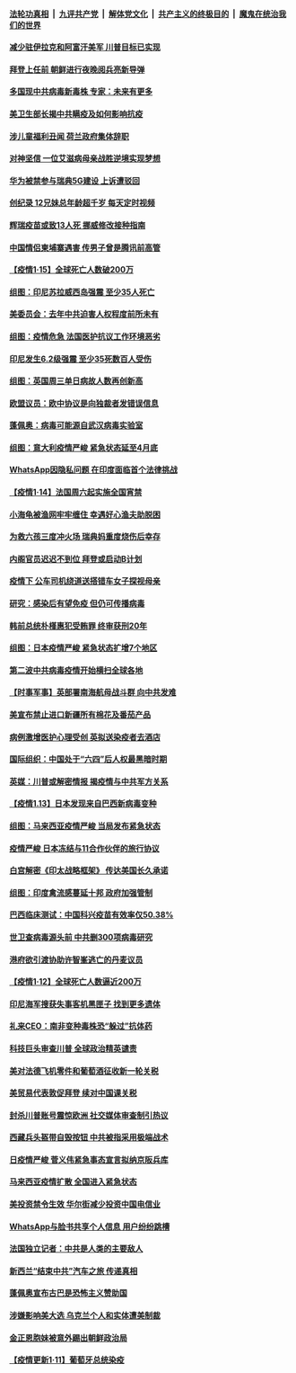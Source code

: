 ####  [法轮功真相](../../../../basic/blob/master/README.md?t=01160831) &nbsp;|&nbsp; [九评共产党](../../../../9ping.md/blob/master/README.md?t=01160831) &nbsp;|&nbsp; [解体党文化](../../../../jtdwh.md/blob/master/README.md?t=01160831)  &nbsp;|&nbsp; [共产主义的终极目的](../../../../gczydzjmd.md/blob/master/README.md?t=01160831) &nbsp;|&nbsp; [魔鬼在统治我们的世界](../../../../mgztzwmdsj.md/blob/master/README.md?t=01160831) 

#### [减少驻伊拉克和阿富汗美军 川普目标已实现](../pages/nsc418/n12691161.md?t=01160831) 

#### [拜登上任前 朝鲜进行夜晚阅兵亮新导弹](../pages/nsc418/n12690878.md?t=01160831) 

#### [多国现中共病毒新毒株 专家：未来有更多](../pages/nsc418/n12691003.md?t=01160831) 

#### [美卫生部长揭中共瞒疫及如何影响抗疫](../pages/nsc418/n12690746.md?t=01160831) 

#### [涉儿童福利丑闻 荷兰政府集体辞职](../pages/nsc418/n12690790.md?t=01160831) 

#### [对神坚信 一位艾滋病母亲战胜逆境实现梦想](../pages/nsc418/n12690509.md?t=01160831) 

#### [华为被禁参与瑞典5G建设 上诉遭驳回](../pages/nsc418/n12690363.md?t=01160831) 

#### [创纪录 12兄妹总年龄超千岁 每天定时视频](../pages/nsc418/n12690134.md?t=01160831) 

#### [辉瑞疫苗或致13人死 挪威修改接种指南](../pages/nsc418/n12690192.md?t=01160831) 

#### [中国情侣柬埔寨遇害 传男子曾是腾讯前高管](../pages/nsc418/n12690159.md?t=01160831) 

#### [【疫情1·15】全球死亡人数破200万](../pages/nsc418/n12690011.md?t=01160831) 

#### [组图：印尼苏拉威西岛强震 至少35人死亡](../pages/nsc418/n12690020.md?t=01160831) 

#### [美委员会：去年中共迫害人权程度前所未有](../pages/nsc418/n12689795.md?t=01160831) 

#### [组图：疫情危急 法国医护抗议工作环境恶劣](../pages/nsc418/n12689086.md?t=01160831) 

#### [印尼发生6.2级强震 至少35死数百人受伤](../pages/nsc418/n12689170.md?t=01160831) 

#### [组图：英国周三单日病故人数再创新高](../pages/nsc418/n12688922.md?t=01160831) 

#### [欧盟议员：欧中协议是向独裁者发错误信息](../pages/nsc418/n12688720.md?t=01160831) 

#### [蓬佩奥：病毒可能源自武汉病毒实验室](../pages/nsc418/n12688418.md?t=01160831) 

#### [组图：意大利疫情严峻 紧急状态延至4月底](../pages/nsc418/n12687607.md?t=01160831) 

#### [WhatsApp因隐私问题 在印度面临首个法律挑战](../pages/nsc418/n12688299.md?t=01160831) 

#### [【疫情1·14】法国周六起实施全国宵禁](../pages/nsc418/n12687488.md?t=01160831) 

#### [小海龟被渔网牢牢缠住 幸遇好心渔夫助脱困](../pages/nsc418/n12687596.md?t=01160831) 

#### [为救六孩三度冲火场 瑞典妈重度烧伤后幸存](../pages/nsc418/n12687360.md?t=01160831) 

#### [内阁官员迟迟不到位 拜登或启动B计划](../pages/nsc418/n12688175.md?t=01160831) 

#### [疫情下 公车司机绕道送搭错车女子探视母亲](../pages/nsc418/n12686857.md?t=01160831) 

#### [研究：感染后有望免疫 但仍可传播病毒](../pages/nsc418/n12687979.md?t=01160831) 

#### [韩前总统朴槿惠犯受贿罪 终审获刑20年](../pages/nsc418/n12687621.md?t=01160831) 

#### [组图：日本疫情严峻 紧急状态扩增7个地区](../pages/nsc418/n12687368.md?t=01160831) 

#### [第二波中共病毒疫情开始横扫全球各地](../pages/nsc418/n12686614.md?t=01160831) 

#### [【时事军事】英部署南海航母战斗群 向中共发难](../pages/nsc418/n12681543.md?t=01160831) 

#### [美宣布禁止进口新疆所有棉花及番茄产品](../pages/nsc418/n12686056.md?t=01160831) 

#### [病例激增医护心理受创 英拟送染疫者去酒店](../pages/nsc418/n12685970.md?t=01160831) 

#### [国际组织：中国处于“六四”后人权最黑暗时期](../pages/nsc418/n12685990.md?t=01160831) 

#### [英媒：川普或解密情报 揭疫情与中共军方关系](../pages/nsc418/n12685885.md?t=01160831) 

#### [【疫情1.13】日本发现来自巴西新病毒变种](../pages/nsc418/n12685206.md?t=01160831) 

#### [组图：马来西亚疫情严峻 当局发布紧急状态](../pages/nsc418/n12685219.md?t=01160831) 

#### [疫情严峻 日本冻结与11合作伙伴的旅行协议](../pages/nsc418/n12685779.md?t=01160831) 

#### [白宫解密《印太战略框架》 传达美国长久承诺](../pages/nsc418/n12685318.md?t=01160831) 

#### [组图：印度禽流感蔓延十邦 政府加强管制](../pages/nsc418/n12683213.md?t=01160831) 

#### [巴西临床测试：中国科兴疫苗有效率仅50.38%](../pages/nsc418/n12684576.md?t=01160831) 

#### [世卫查病毒源头前 中共删300项病毒研究](../pages/nsc418/n12683784.md?t=01160831) 

#### [港府欲引渡协助许智峯逃亡的丹麦议员](../pages/nsc418/n12683317.md?t=01160831) 

#### [【疫情1·12】全球死亡人数逼近200万](../pages/nsc418/n12682885.md?t=01160831) 

#### [印尼海军搜获失事客机黑匣子 找到更多遗体](../pages/nsc418/n12683642.md?t=01160831) 

#### [礼来CEO：南非变种毒株恐“躲过”抗体药](../pages/nsc418/n12683538.md?t=01160831) 

#### [科技巨头审查川普 全球政治精英谴责](../pages/nsc418/n12683523.md?t=01160831) 

#### [美对法德飞机零件和葡萄酒征收新一轮关税](../pages/nsc418/n12683350.md?t=01160831) 

#### [美贸易代表敦促拜登 续对中国课关税](../pages/nsc418/n12683126.md?t=01160831) 

#### [封杀川普账号震惊欧洲 社交媒体审查制引热议](../pages/nsc418/n12682559.md?t=01160831) 

#### [西藏兵头盔带自毁按钮 中共被指采用极端战术](../pages/nsc418/n12682188.md?t=01160831) 

#### [日疫情严峻 菅义伟紧急事态宣言拟纳京阪兵库](../pages/nsc418/n12682253.md?t=01160831) 

#### [马来西亚疫情扩散 全国进入紧急状态](../pages/nsc418/n12682223.md?t=01160831) 

#### [美投资禁令生效 华尔街减少投资中国电信业](../pages/nsc418/n12681958.md?t=01160831) 

#### [WhatsApp与脸书共享个人信息 用户纷纷跳槽](../pages/nsc418/n12681873.md?t=01160831) 

#### [法国独立记者：中共是人类的主要敌人](../pages/nsc418/n12681811.md?t=01160831) 

#### [新西兰“结束中共”汽车之旅 传递真相](../pages/nsc418/n12681352.md?t=01160831) 

#### [蓬佩奥宣布古巴是恐怖主义赞助国](../pages/nsc418/n12681705.md?t=01160831) 

#### [涉嫌影响美大选 乌克兰个人和实体遭美制裁](../pages/nsc418/n12681664.md?t=01160831) 

#### [金正恩胞妹被意外踢出朝鲜政治局](../pages/nsc418/n12681413.md?t=01160831) 

#### [【疫情更新1·11】葡萄牙总统染疫](../pages/nsc418/n12680567.md?t=01160831) 

